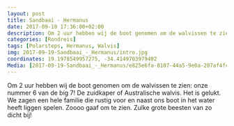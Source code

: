 ```yaml
---
layout: post
title: Sandbaai - Hermanus 
date: 2017-09-19 17:36:00+02:00
description: Om 2 uur hebben wij de boot genomen om de walvissen te zien - onze nummer 6 van de big 7! 
categories: [Rondreis]
tags: [Polarsteps, Hermanus, Walvis]
img: 2017-09-19-Sandbaai_-_Hermanus/intro.jpg
coordinates: 19.1978549957275, -34.4149703979492
Media: [2017-09-19-Sandbaai_-_Hermanus/e825e6fa-8107-44a5-9e0a-207af4fc3621_large_image.jpg, 2017-09-19-Sandbaai_-_Hermanus/0bcefdf6-c535-479c-b518-b27a34468c81_large_image.jpg, 2017-09-19-Sandbaai_-_Hermanus/932ad98e-1867-499a-8073-66bea60aaf94_large_image.jpg, 2017-09-19-Sandbaai_-_Hermanus/3f4f6f39-2b0d-4370-b93e-9903f5113810_large_image.jpg, 2017-09-19-Sandbaai_-_Hermanus/ee110788-b0b6-41bd-b8e5-86beae170cea_large_image.jpg, 2017-09-19-Sandbaai_-_Hermanus/c896b48f-c1c9-4c4a-a066-af2457da02ce_large_image.jpg, 2017-09-19-Sandbaai_-_Hermanus/757514cf-fa4c-4641-81a2-67af1de5bd48_large_image.jpg]
---
```

Om 2 uur hebben wij de boot genomen om de walvissen te zien: onze nummer 6 van de big 7! 
De zuidkaper of Australische  walvis. Het is gelukt. We zagen een hele familie die rustig voor en naast ons boot in het water heeft liggen spelen. Zoooo gaaf om te zien. Zulke grote beesten van zo dicht bij! 